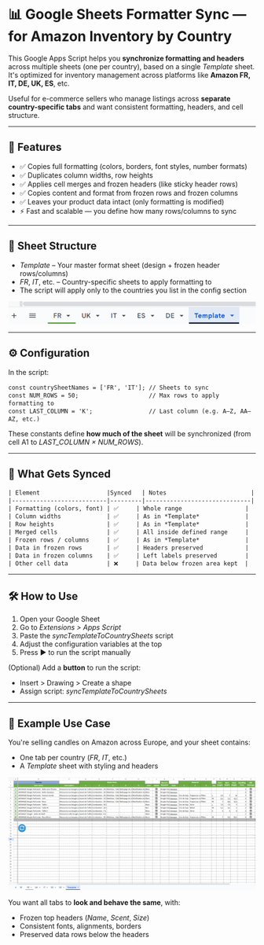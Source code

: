 # 📊 Google Sheets Formatter Sync — for Amazon Inventory by Country

This Google Apps Script helps you **synchronize formatting and headers** across multiple sheets (one per country), based on a single *Template* sheet. It's optimized for inventory management across platforms like **Amazon FR, IT, DE, UK, ES**, etc.

Useful for e-commerce sellers who manage listings across **separate country-specific tabs** and want consistent formatting, headers, and cell structure.

---

## 🚀 Features

- ✅ Copies full formatting (colors, borders, font styles, number formats)  
- ✅ Duplicates column widths, row heights  
- ✅ Applies cell merges and frozen headers (like sticky header rows)  
- ✅ Copies content and format from frozen rows and frozen columns  
- ✅ Leaves your product data intact (only formatting is modified)  
- ⚡ Fast and scalable — you define how many rows/columns to sync  

---

## 📁 Sheet Structure

- *Template* – Your master format sheet (design + frozen header rows/columns)  
- *FR*, *IT*, etc. – Country-specific sheets to apply formatting to  
- The script will apply only to the countries you list in the config section  

![Sheet Structure](examples/sheet_structure.png)

---

## ⚙️ Configuration

In the script:

```
const countrySheetNames = ['FR', 'IT']; // Sheets to sync  
const NUM_ROWS = 50;                    // Max rows to apply formatting to  
const LAST_COLUMN = 'K';                // Last column (e.g. A–Z, AA–AZ, etc.)
```

These constants define **how much of the sheet** will be synchronized (from cell A1 to *LAST_COLUMN × NUM_ROWS*).

---

## 📐 What Gets Synced

```
| Element                   |Synced   | Notes                        |
|---------------------------|---------|------------------------------|
| Formatting (colors, font) | ✅     | Whole range                  |
| Column widths             | ✅     | As in *Template*             |
| Row heights               | ✅     | As in *Template*             |
| Merged cells              | ✅     | All inside defined range     |
| Frozen rows / columns     | ✅     | As in *Template*             |
| Data in frozen rows       | ✅     | Headers preserved            |
| Data in frozen columns    | ✅     | Left labels preserved        |
| Other cell data           | ❌     | Data below frozen area kept  |
```

---

## 🛠️ How to Use

1. Open your Google Sheet  
2. Go to *Extensions > Apps Script*  
3. Paste the *syncTemplateToCountrySheets* script  
4. Adjust the configuration variables at the top  
5. Press ▶️ to run the script manually  

(Optional) Add a **button** to run the script:  
- Insert > Drawing > Create a shape  
- Assign script: *syncTemplateToCountrySheets*

---

## 🧪 Example Use Case

You're selling candles on Amazon across Europe, and your sheet contains:  
- One tab per country (*FR*, *IT*, etc.)  
- A *Template* sheet with styling and headers  

![Template sheet](examples/template_sheet.png)

You want all tabs to **look and behave the same**, with:  
- Frozen top headers (*Name*, *Scent*, *Size*)  
- Consistent fonts, alignments, borders  
- Preserved data rows below the headers  

